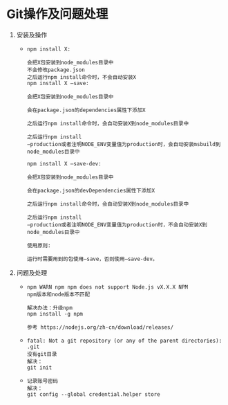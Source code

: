 # Git操作及问题处理

1. 安装及操作

   + ```
     npm install X:
     
     会把X包安装到node_modules目录中
     不会修改package.json
     之后运行npm install命令时，不会自动安装X
     npm install X –save:
     
     会把X包安装到node_modules目录中
     
     会在package.json的dependencies属性下添加X
     
     之后运行npm install命令时，会自动安装X到node_modules目录中
     
     之后运行npm install
     –production或者注明NODE_ENV变量值为production时，会自动安装msbuild到node_modules目录中
     
     npm install X –save-dev:
     
     会把X包安装到node_modules目录中
     
     会在package.json的devDependencies属性下添加X
     
     之后运行npm install命令时，会自动安装X到node_modules目录中
     
     之后运行npm install
     –production或者注明NODE_ENV变量值为production时，不会自动安装X到node_modules目录中
     
     使用原则:
     
     运行时需要用到的包使用–save，否则使用–save-dev。
     ```

2. 问题及处理

   + ```
     npm WARN npm npm does not support Node.js vX.X.X NPM
     npm版本和node版本不匹配
     ```

     ```
     解决办法：升级npm
     npm install -g npm
     
     参考 https://nodejs.org/zh-cn/download/releases/
     ```

   + ```
     fatal: Not a git repository (or any of the parent directories): .git 
     没有git目录
     解决：
     git init
     ```

   + ```
     记录账号密码
     解决：
     git config --global credential.helper store
     ```

     
     